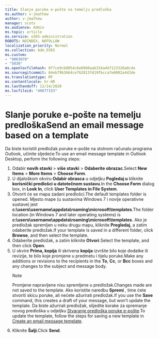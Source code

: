 ```yaml
---
title: Slanje poruke e-pošte na temelju predloška
ms.author: v-jmathew
author: v-jmathew
manager: scotv
ms.audience: Admin
ms.topic: article
ms.service: o365-administration
ROBOTS: NOINDEX, NOFOLLOW
localization_priority: Normal
ms.collection: Adm_O365
ms.custom:
- "9003070"
- "5830"
ms.openlocfilehash: 0f7ce9cb8054c6e0960aab334ad47123320a0cde
ms.sourcegitcommit: 64eb79b3664ce762813fd19fbcca7e6002a4d3de
ms.translationtype: MT
ms.contentlocale: hr-HR
ms.lasthandoff: 12/14/2020
ms.locfileid: "49677153"
---
```

# <a name="send-an-email-message-based-on-a-template"></a><span data-ttu-id="f4176-102">Slanje poruke e-pošte na temelju predloška</span><span class="sxs-lookup"><span data-stu-id="f4176-102">Send an email message based on a template</span></span>

<span data-ttu-id="f4176-103">Da biste koristili predložak poruke e-pošte na stolnom računalu programa Outlook, učinite sljedeće:</span><span class="sxs-lookup"><span data-stu-id="f4176-103">To use an email message template in Outlook Desktop, perform the following steps:</span></span>

1. <span data-ttu-id="f4176-104">Odabir **novih stavki**  >  **više stavki**  >  **Odaberite obrazac**.</span><span class="sxs-lookup"><span data-stu-id="f4176-104">Select **New Items** > **More Items** > **Choose Form**.</span></span>
2. <span data-ttu-id="f4176-105">U dijaloškom okviru **Odabir obrasca** u odjeljku **Pogledaj u** kliknite **korisnički predlošci u datotečnom sustavu**.</span><span class="sxs-lookup"><span data-stu-id="f4176-105">In the **Choose Form** dialog box, in **Look In**, click **User Templates in File System**.</span></span>
3. <span data-ttu-id="f4176-106">Otvorit će se mapa zadani predlošci.</span><span class="sxs-lookup"><span data-stu-id="f4176-106">The default templates folder is opened.</span></span> <span data-ttu-id="f4176-107">Mjesto mape (u sustavima Windows 7 i novije operativne sustave) jest **c:\users\username\appdata\roaming\microsoft\templates**.</span><span class="sxs-lookup"><span data-stu-id="f4176-107">The folder location (in Windows 7 and later operating systems) is **c:\users\username\appdata\roaming\microsoft\templates**.</span></span> <span data-ttu-id="f4176-108">Ako je predložak spremljen u neku drugu mapu, kliknite **Pregledaj**, a zatim odaberite predložak.</span><span class="sxs-lookup"><span data-stu-id="f4176-108">If your template is saved in a different folder, click **Browse**, and then select the template.</span></span>
4. <span data-ttu-id="f4176-109">Odaberite predložak, a zatim kliknite **Otvori**.</span><span class="sxs-lookup"><span data-stu-id="f4176-109">Select the template, and then click **Open**.</span></span>
5. <span data-ttu-id="f4176-110">U okvire **Prima, kopija** ili skrivena **kopija** izvršite bilo koje dodatke ili revizije, te bilo koje promjene u predmetu i tijelu poruke.</span><span class="sxs-lookup"><span data-stu-id="f4176-110">Make any additions or revisions to the recipients in the **To**, **Cc**, or **Bcc** boxes and any changes to the subject and message body.</span></span>
    > [!NOTE]
    > <span data-ttu-id="f4176-111">Promjene napravljene nisu spremljene u predložak.</span><span class="sxs-lookup"><span data-stu-id="f4176-111">Changes made are not saved to the template.</span></span> <span data-ttu-id="f4176-112">Ako koristite naredbu **Spremi** , time ćete stvoriti skicu poruke, ali nećete ažurirati predložak.</span><span class="sxs-lookup"><span data-stu-id="f4176-112">If you use the **Save** command, this creates a draft of your message, but won’t update the template.</span></span> <span data-ttu-id="f4176-113">Da biste ažurirali predložak, slijedite korake za spremanje novog predloška u odjeljku [Stvaranje predloška poruke e-pošte](https://support.microsoft.com/office/create-an-email-message-template-43ec7142-4dd0-4351-8727-bd0977b6b2d1).</span><span class="sxs-lookup"><span data-stu-id="f4176-113">To update the template, follow the steps for saving a new template in [Create an email message template](https://support.microsoft.com/office/create-an-email-message-template-43ec7142-4dd0-4351-8727-bd0977b6b2d1).</span></span>
6. <span data-ttu-id="f4176-114">Kliknite **Šalji**.</span><span class="sxs-lookup"><span data-stu-id="f4176-114">Click **Send**.</span></span>
